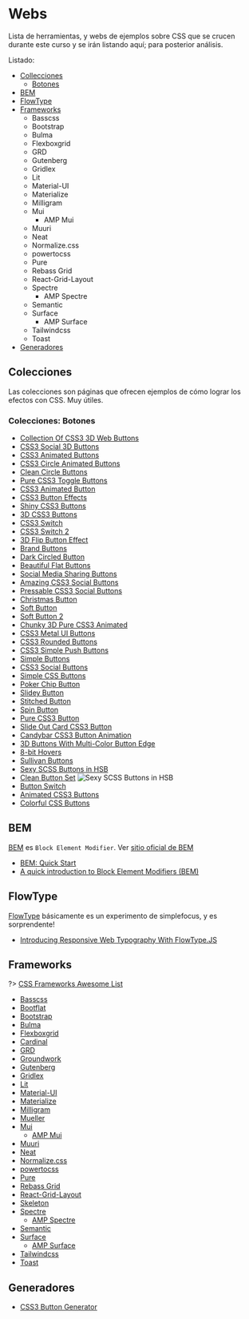 # Webs

Lista de herramientas, y webs de ejemplos sobre CSS que se crucen durante este curso y se irán listando aquí; para posterior análisis.

Listado:

- [Collecciones](/c/css/webs.md#colecciones)
  - [Botones](/c/css/webs.md#colecciones-botones)
- [BEM](/c/css/webs.md#bem)
- [FlowType](/c/css/webs.md#flowtype)
- [Frameworks](/c/css/webs.md#frameworks)
  - Basscss
  - Bootstrap
  - Bulma
  - Flexboxgrid
  - GRD
  - Gutenberg
  - Gridlex
  - Lit
  - Material-UI
  - Materialize
  - Milligram
  - Mui
    - AMP Mui
  - Muuri
  - Neat
  - Normalize.css
  - powertocss
  - Pure
  - Rebass Grid
  - React-Grid-Layout
  - Spectre
    - AMP Spectre
  - Semantic
  - Surface
    - AMP Surface
  - Tailwindcss
  - Toast
- [Generadores](/c/css/webs.md#generadores)

<!--//
abcdefghijklmnñopqrstuvwxyz
- []()
//-->

## Colecciones

Las colecciones son páginas que ofrecen ejemplos de cómo lograr los efectos con CSS. Muy útiles.

### Colecciones: Botones

- [Collection Of CSS3 3D Web Buttons](http://jsfiddle.net/volcanicpixels/udXXA/)
- [CSS3 Social 3D Buttons](http://codepen.io/mediaashley/pen/kLbGf)
- [CSS3 Animated Buttons](http://codepen.io/tgaisser/pen/GixJd)
- [CSS3 Circle Animated Buttons](http://codepen.io/sethabbott/pen/FtuLz)
- [Clean Circle Buttons](http://codepen.io/yesilfasulye/pen/iGHru)
- [Pure CSS3 Toggle Buttons](http://jsfiddle.net/tovic/ve8mU/light/)
- [CSS3 Animated Button](http://jsfiddle.net/meetaaronsilber/RN63Y/)
- [CSS3 Button Effects](http://codepen.io/volusion/pen/AgqBf)
- [Shiny CSS3 Buttons](http://codepen.io/dodozhang21/pen/Ewftz)
- [3D CSS3 Buttons](http://codepen.io/simoncla/pen/uyIhr)
- [CSS3 Switch](http://codepen.io/margarida/pen/FJeoE)
- [CSS3 Switch 2](http://cssdeck.com/labs/w3kowgag)
- [3D Flip Button Effect](http://codepen.io/seansean11/pen/wHIae)
- [Brand Buttons](http://cssdeck.com/labs/brandbuttons)
- [Dark Circled Button](http://cssdeck.com/labs/blob-button)
- [Beautiful Flat Buttons](http://cssdeck.com/labs/beautiful-flat-buttons)
- [Social Media Sharing Buttons](http://cssdeck.com/labs/7m2vszfv)
- [Amazing CSS3 Social Buttons](http://cssdeck.com/labs/simple-yet-amazing-css3-social-buttons)
- [Pressable CSS3 Social Buttons](http://cssdeck.com/labs/pressable-css3-social-buttons)
- [Christmas Button](http://cssdeck.com/labs/christmas-button)
- [Soft Button](http://cssdeck.com/labs/lexr27qf)
- [Soft Button 2](http://cssdeck.com/labs/css-buttons)
- [Chunky 3D Pure CSS3 Animated](http://cssdeck.com/labs/chunky-3d-pure-css3-animated-website-buttons)
- [CSS3 Metal UI Buttons](http://cssdeck.com/labs/metal-ui-buttons)
- [CSS3 Rounded Buttons](http://cssdeck.com/labs/css3-rounded-buttons)
- [CSS3 Simple Push Buttons](http://cssdeck.com/labs/push-the-buttons)
- [Simple Buttons](http://codepen.io/cheeriottis/pen/inluv)
- [CSS3 Social Buttons](http://codepen.io/BJack/pen/tusJC)
- [Simple CSS Buttons](http://codepen.io/sazzad/pen/FKLIn)
- [Poker Chip Button](http://codepen.io/hoangtx/pen/tnmev)
- [Slidey Button](http://codepen.io/jackfilose/pen/zhqdk)
- [Stitched Button](http://codepen.io/jeyakarthika/pen/CGxkp)
- [Spin Button](http://codepen.io/rocbear/pen/mwquv)
- [Pure CSS3 Button](http://codepen.io/pedox/pen/Kfzso)
- [Slide Out Card CSS3 Button](http://codepen.io/jahdaic/pen/IJHrh)
- [Candybar CSS3 Button Animation](http://codepen.io/cemre/pen/wFjIB)
- [3D Buttons With Multi-Color Button Edge](http://codepen.io/damonbauer/pen/iEnes)
- [8-bit Hovers](http://codepen.io/tstoik/details/EjMzRZ/)
- [Sullivan Buttons](http://codepen.io/daviddarnes/pen/VLXxMa)
- [Sexy SCSS Buttons in HSB](http://codepen.io/jgthms/pen/EjxBdR)
- [Clean Button Set](http://codepen.io/oknoblich/pen/jdsIA)
  ![Sexy SCSS Buttons in HSB](https://cdn-images-1.medium.com/max/800/0*hQj5ynmtUEUX3wZr.jpg)
- [Button Switch](http://codepen.io/geedmo/pen/kBHsI/)
- [Animated CSS3 Buttons](http://codepen.io/sazzad/pen/yNNNJG)
- [Colorful CSS Buttons](http://codepen.io/chrisdothtml/pen/waKBdM/)

## BEM

[BEM](https://github.com/getbem/getbem.com/) es `Block Element Modifier`. Ver [sitio oficial de BEM](http://getbem.com/)

- [BEM: Quick Start](https://en.bem.info/methodology/quick-start/)
- [A quick introduction to Block Element Modifiers (BEM)](https://medium.freecodecamp.org/a-quick-introduction-to-block-element-modifiers-bem-9df46d29b64c)

## FlowType

[FlowType](http://simplefocus.com/flowtype/) básicamente es un experimento de simplefocus, y es sorprendente!

- [Introducing Responsive Web Typography With FlowType.JS](https://www.smashingmagazine.com/2013/09/introducing-flowtype-js/)

## Frameworks

?> [CSS Frameworks Awesome List](/awesome-css-frameworks)

- [Basscss](https://github.com/basscss/basscss/)
- [Bootflat](https://github.com/bootflat/bootflat.github.io)
- [Bootstrap](/c/bootstrap/)
- [Bulma](https://github.com/jgthms/bulma)
- [Flexboxgrid](https://github.com/kristoferjoseph/flexboxgrid)
- [Cardinal](https://github.com/cardinalcss/cardinalcss)
- [GRD](https://github.com/1000ch/grd)
- [Groundwork](https://github.com/groundworkcss/groundwork)
- [Gutenberg](https://github.com/BafS/Gutenberg)
- [Gridlex](https://github.com/devlint/gridlex)
- [Lit](https://github.com/ajusa/lit)
- [Material-UI](https://github.com/mui-org/material-ui)
- [Materialize](https://github.com/Dogfalo/materialize)
- [Milligram](https://github.com/milligram/milligram)
- [Mueller](https://muellergridsystem.com/)
- [Mui](https://github.com/muicss/mui)
  - [AMP Mui](https://github.com/niutech/amp-mui/)
- [Muuri](https://github.com/haltu/muuri)
- [Neat](https://github.com/thoughtbot/neat)
- [Normalize.css](https://github.com/necolas/normalize.css)
- [powertocss](https://github.com/powertoweb/powertocss)
- [Pure](https://github.com/pure-css/pure/)
- [Rebass Grid](https://github.com/rebassjs/grid)
- [React-Grid-Layout](https://github.com/STRML/react-grid-layout)
- [Skeleton](https://github.com/dhg/Skeleton/)
- [Spectre](https://github.com/picturepan2/spectre)
  - [AMP Spectre](https://github.com/niutech/amp-spectre/)
- [Semantic](https://github.com/Semantic-Org/Semantic-UI)
- [Surface](https://github.com/mildrenben/surface)
  - [AMP Surface](https://github.com/niutech/amp-surface)
- [Tailwindcss](https://github.com/tailwindcss/tailwindcss)
- [Toast](https://github.com/daneden/Toast)

## Generadores

- [CSS3 Button Generator](https://www.sanwebe.com/css3-button-generator)
